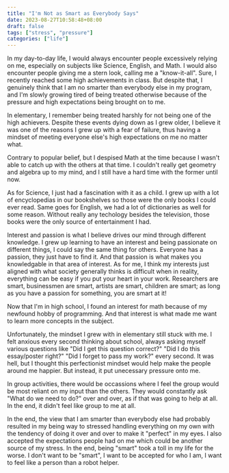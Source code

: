 ```yaml
---
title: "I'm Not as Smart as Everybody Says"
date: 2023-08-27T10:58:48+08:00
draft: false
tags: ["stress", "pressure"]
categories: ["life"]
---
```

In my day-to-day life, I would always encounter people excessively relying on me, especially on subjects like Science, English, and Math. I would also encounter people giving me a stern look, calling me a "know-it-all". Sure, I recently reached some high achievements in class. But despite that, I genuinely think that I am no smarter than everybody else in my program, and I'm slowly growing tired of being treated otherwise because of the pressure and high expectations being brought on to me.

In elementary, I remember being treated harshly for not being one of the high achievers. Despite these events dying down as I grew older, I believe it was one of the reasons I grew up with a fear of failure, thus having a mindset of meeting everyone else's high expectations on me no matter what.

Contrary to popular belief, but I despised Math at the time because I wasn't able to catch up with the others at that time. I couldn't really get geometry and algebra up to my mind, and I still have a hard time with the former until now.

As for Science, I just had a fascination with it as a child. I grew up with a lot of encyclopedias in our bookshelves so those were the only books I could ever read. Same goes for English, we had a lot of dictionaries as well for some reason. Without really any techology besides the television, those books were the only source of entertainment I had.

Interest and passion is what I believe drives our mind through different knowledge. I grew up learning to have an interest and being passionate on different things, I could say the same thing for others. Everyone has a passion, they just have to find it. And that passion is what makes you knowledgable in that area of interest. As for me, I think my interests just aligned with what society generally thinks is difficult when in reality, everything can be easy if you put your heart in your work. Researchers are smart, businessmen are smart, artists are smart, children are smart; as long as you have a passion for something, you are smart at it! 

Now that I'm in high school, I found an interest for math because of my newfound hobby of programming. And that interest is what made me want to learn more concepts in the subject. 

Unfortunately, the mindset I grew with in elementary still stuck with me. I felt anxious every second thinking about school, always asking myself various questions like "Did I get this question correct?" "Did I do this essay/poster right?" "Did I forget to pass my work?" every second. It was hell, but I thought this perfectionist mindset would help make the people around me happier. But instead, it put unecessary pressure onto me.

In group activities, there would be occassions where I feel the group would be most reliant on my input than the others. They would constantly ask "What do we need to do?" over and over, as if that was going to help at all. In the end, it didn't feel like group to me at all.

In the end, the view that I am smarter than everybody else had probably resulted in my being way to stressed handling everything on my own with the tendency of doing it over and over to make it "perfect" in my eyes. I also accepted the expectations people had on me which could be another source of my stress. In the end, being "smart" took a toll in my life for the worse. I don't want to be "smart", I want to be accepted for who I am, I want to feel like a person than a robot helper.
